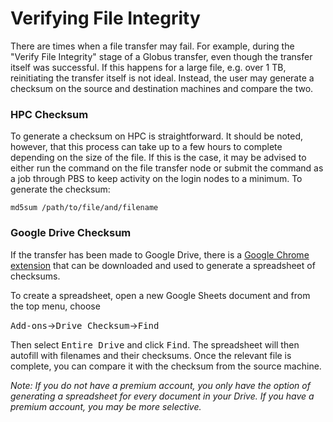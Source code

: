 # Verifying File Integrity

There are times when a file transfer may fail. For example, during the "Verify File Integrity" stage of a Globus transfer, even though the transfer itself was successful. If this happens for a large file, e.g. over 1 TB, reinitiating the transfer itself is not ideal. Instead, the user may generate a checksum on the source and destination machines and compare the two. 

### HPC Checksum

To generate a checksum on HPC is straightforward. It should be noted, however, that this process can take up to a few hours to complete depending on the size of the file. If this is the case, it may be advised to either run the command on the file transfer node or submit the command as a job through PBS to keep activity on the login nodes to a minimum. To generate the checksum:

```
md5sum /path/to/file/and/filename 
```

### Google Drive Checksum

If the transfer has been made to Google Drive, there is a [Google Chrome extension](https://chrome.google.com/webstore/detail/drive-checksum/gmkleokinbpmgpkpenljbobeffaobibk?hl=en-US) that can be downloaded and used to generate a spreadsheet of checksums.

To create a spreadsheet, open a new Google Sheets document and from the top menu, choose <p><kbd>Add-ons</kbd>&rarr;<kbd>Drive Checksum</kbd>&rarr;<kbd>Find</kbd><p> Then select <kbd>Entire Drive</kbd> and click <kbd>Find</kbd>. The spreadsheet will then autofill with filenames and their checksums. Once the relevant file is complete, you can compare it with the checksum from the source machine.

_Note: If you do not have a premium account, you only have the option of generating a spreadsheet for every document in your Drive. If you have a premium account, you may be more selective._ 
